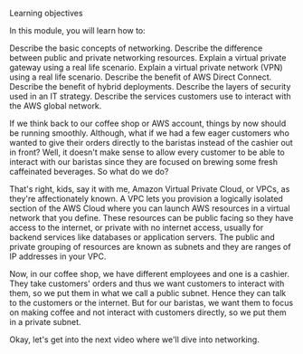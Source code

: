 Learning objectives

In this module, you will learn how to:

Describe the basic concepts of networking.
Describe the difference between public and private networking resources. 
Explain a virtual private gateway using a real life scenario. 
Explain a virtual private network (VPN) using a real life scenario.
Describe the benefit of AWS Direct Connect. 
Describe the benefit of hybrid deployments. 
Describe the layers of security used in an IT strategy.
Describe the services customers use to interact with the AWS global network.

If we think back to our coffee shop or AWS account, things by now should be running smoothly. Although, what if we had a few eager customers who wanted to give their orders directly to the baristas instead of the cashier out in front? Well, it doesn't make sense to allow every customer to be able to interact with our baristas since they are focused on brewing some fresh caffeinated beverages. So what do we do? 

That's right, kids, say it with me, Amazon Virtual Private Cloud, or VPCs, as they're affectionately known. A VPC lets you provision a logically isolated section of the AWS Cloud where you can launch AWS resources in a virtual network that you define. These resources can be public facing so they have access to the internet, or private with no internet access, usually for backend services like databases or application servers. The public and private grouping of resources are known as subnets and they are ranges of IP addresses in your VPC. 

Now, in our coffee shop, we have different employees and one is a cashier. They take customers' orders and thus we want customers to interact with them, so we put them in what we call a public subnet. Hence they can talk to the customers or the internet. But for our baristas, we want them to focus on making coffee and not interact with customers directly, so we put them in a private subnet. 

Okay, let's get into the next video where we'll dive into networking.